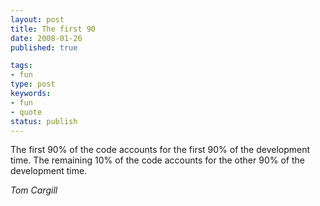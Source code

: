 ```yaml
---
layout: post
title: The first 90
date: 2008-01-26
published: true

tags:
- fun
type: post
keywords:
- fun
- quote
status: publish
---
```

The first 90% of the code accounts for the first 90% of the development time.  The remaining 10% of the code accounts for the other 90% of the development time.

*Tom Cargill*
